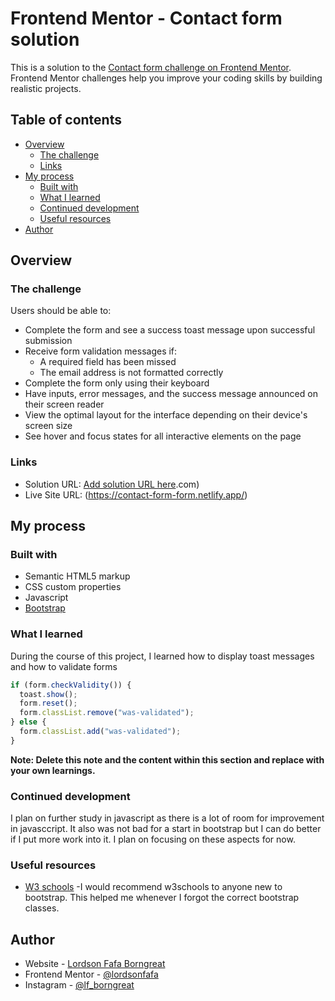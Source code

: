 # Frontend Mentor - Contact form solution

This is a solution to the [Contact form challenge on Frontend Mentor](https://www.frontendmentor.io/challenges/contact-form--G-hYlqKJj). Frontend Mentor challenges help you improve your coding skills by building realistic projects.

## Table of contents

- [Overview](#overview)
  - [The challenge](#the-challenge)
  - [Links](#links)
- [My process](#my-process)
  - [Built with](#built-with)
  - [What I learned](#what-i-learned)
  - [Continued development](#continued-development)
  - [Useful resources](#useful-resources)
- [Author](#author)

## Overview

### The challenge

Users should be able to:

- Complete the form and see a success toast message upon successful submission
- Receive form validation messages if:
  - A required field has been missed
  - The email address is not formatted correctly
- Complete the form only using their keyboard
- Have inputs, error messages, and the success message announced on their screen reader
- View the optimal layout for the interface depending on their device's screen size
- See hover and focus states for all interactive elements on the page

### Links

- Solution URL: [Add solution URL here](https://www.frontendmentor.io/solutions/responsive-contact-form-using-bootstrap-diIEKXU3KX).com)
- Live Site URL: (https://contact-form-form.netlify.app/)

## My process

### Built with

- Semantic HTML5 markup
- CSS custom properties
- Javascript
- [Bootstrap](https://getbootstrap.com)

### What I learned

During the course of this project, I learned how to display toast messages and how to validate forms

```js
if (form.checkValidity()) {
  toast.show();
  form.reset();
  form.classList.remove("was-validated");
} else {
  form.classList.add("was-validated");
}
```

**Note: Delete this note and the content within this section and replace with your own learnings.**

### Continued development

I plan on further study in javascript as there is a lot of room for improvement in javasccript. It also was not bad for a start in bootstrap but I can do better if I put more work into it. I plan on focusing on these aspects for now.

### Useful resources

- [W3 schools](https://www.w3schools.com) -I would recommend w3schools to anyone new to bootstrap. This helped me whenever I forgot the correct bootstrap classes.

## Author

- Website - [Lordson Fafa Borngreat](https://www.your-site.com)
- Frontend Mentor - [@lordsonfafa](https://www.frontendmentor.io/profile/lordsonfafa)
- Instagram - [@lf_borngreat](https://www.instagram.com/lf_borngreat)
